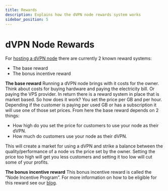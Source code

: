 ```yaml
---
title: Rewards
description: Explains how the dVPN node rewards system works
sidebar_position: 5
---
```


# dVPN Node Rewards

For [hosting a dVPN node](/node-setup) there are currently 2 known reward systems:
- The base reward
- The bonus incentive reward

**The base reward**
Running a dVPN node brings with it costs for the owner. Think about costs for buying hardware and paying the electricity bill. Or paying the VPS provider. In return there is a reward system in place that is market based. So how does it work? You set the price per GB and per hour. Depending if the customer is paying per used GB or has a subscription it will use one of those set prices. From here the base reward depends on 2 things:
- How high do you set the price for customers to use your node as their dVPN.
- How much do customers use your node as their dVPN.

This will create a market for using a dVPN and strike a balance between the quality/performance of a node vs the price set by the owner. Setting the price too high will get you less customers and setting it too low will cut some of your profits.

**The bonus incentive reward**
This bonus incentive reward is called the “Node Incentive Program”. For more information on how to be eligible for this reward see our [blog](https://medium.com/sentinel/retroactive-node-rewards-and-restarting-the-node-incentive-program-bae48ade7319).